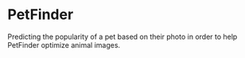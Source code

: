 # PetFinder
Predicting the popularity of a pet based on their photo in order to help PetFinder optimize animal images.

